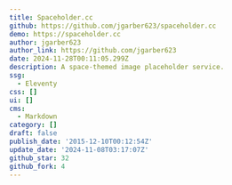 ```yaml
---
title: Spaceholder.cc
github: https://github.com/jgarber623/spaceholder.cc
demo: https://spaceholder.cc
author: jgarber623
author_link: https://github.com/jgarber623
date: 2024-11-28T00:11:05.299Z
description: A space-themed image placeholder service.
ssg:
  - Eleventy
css: []
ui: []
cms:
  - Markdown
category: []
draft: false
publish_date: '2015-12-10T00:12:54Z'
update_date: '2024-11-08T03:17:07Z'
github_star: 32
github_fork: 4
---
```

